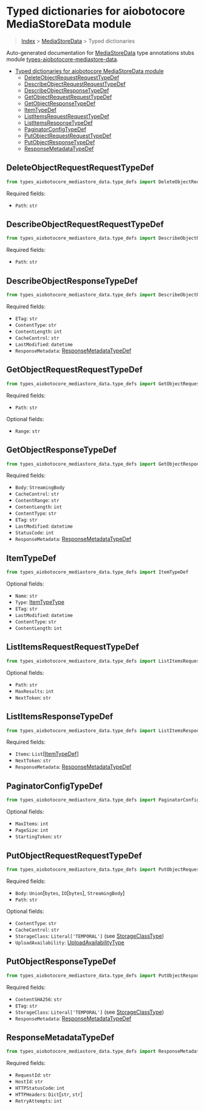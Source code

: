 <a id="typed-dictionaries-for-aiobotocore-mediastoredata-module"></a>

# Typed dictionaries for aiobotocore MediaStoreData module

> [Index](..) > [MediaStoreData](.) > Typed dictionaries

Auto-generated documentation for
[MediaStoreData](https://boto3.amazonaws.com/v1/documentation/api/latest/reference/services/mediastore-data.html#MediaStoreData)
type annotations stubs module
[types-aiobotocore-mediastore-data](https://pypi.org/project/types-aiobotocore-mediastore-data/).

- [Typed dictionaries for aiobotocore MediaStoreData module](#typed-dictionaries-for-aiobotocore-mediastoredata-module)
  - [DeleteObjectRequestRequestTypeDef](#deleteobjectrequestrequesttypedef)
  - [DescribeObjectRequestRequestTypeDef](#describeobjectrequestrequesttypedef)
  - [DescribeObjectResponseTypeDef](#describeobjectresponsetypedef)
  - [GetObjectRequestRequestTypeDef](#getobjectrequestrequesttypedef)
  - [GetObjectResponseTypeDef](#getobjectresponsetypedef)
  - [ItemTypeDef](#itemtypedef)
  - [ListItemsRequestRequestTypeDef](#listitemsrequestrequesttypedef)
  - [ListItemsResponseTypeDef](#listitemsresponsetypedef)
  - [PaginatorConfigTypeDef](#paginatorconfigtypedef)
  - [PutObjectRequestRequestTypeDef](#putobjectrequestrequesttypedef)
  - [PutObjectResponseTypeDef](#putobjectresponsetypedef)
  - [ResponseMetadataTypeDef](#responsemetadatatypedef)

<a id="deleteobjectrequestrequesttypedef"></a>

## DeleteObjectRequestRequestTypeDef

```python
from types_aiobotocore_mediastore_data.type_defs import DeleteObjectRequestRequestTypeDef
```

Required fields:

- `Path`: `str`

<a id="describeobjectrequestrequesttypedef"></a>

## DescribeObjectRequestRequestTypeDef

```python
from types_aiobotocore_mediastore_data.type_defs import DescribeObjectRequestRequestTypeDef
```

Required fields:

- `Path`: `str`

<a id="describeobjectresponsetypedef"></a>

## DescribeObjectResponseTypeDef

```python
from types_aiobotocore_mediastore_data.type_defs import DescribeObjectResponseTypeDef
```

Required fields:

- `ETag`: `str`
- `ContentType`: `str`
- `ContentLength`: `int`
- `CacheControl`: `str`
- `LastModified`: `datetime`
- `ResponseMetadata`:
  [ResponseMetadataTypeDef](./type_defs.md#responsemetadatatypedef)

<a id="getobjectrequestrequesttypedef"></a>

## GetObjectRequestRequestTypeDef

```python
from types_aiobotocore_mediastore_data.type_defs import GetObjectRequestRequestTypeDef
```

Required fields:

- `Path`: `str`

Optional fields:

- `Range`: `str`

<a id="getobjectresponsetypedef"></a>

## GetObjectResponseTypeDef

```python
from types_aiobotocore_mediastore_data.type_defs import GetObjectResponseTypeDef
```

Required fields:

- `Body`: `StreamingBody`
- `CacheControl`: `str`
- `ContentRange`: `str`
- `ContentLength`: `int`
- `ContentType`: `str`
- `ETag`: `str`
- `LastModified`: `datetime`
- `StatusCode`: `int`
- `ResponseMetadata`:
  [ResponseMetadataTypeDef](./type_defs.md#responsemetadatatypedef)

<a id="itemtypedef"></a>

## ItemTypeDef

```python
from types_aiobotocore_mediastore_data.type_defs import ItemTypeDef
```

Optional fields:

- `Name`: `str`
- `Type`: [ItemTypeType](./literals.md#itemtypetype)
- `ETag`: `str`
- `LastModified`: `datetime`
- `ContentType`: `str`
- `ContentLength`: `int`

<a id="listitemsrequestrequesttypedef"></a>

## ListItemsRequestRequestTypeDef

```python
from types_aiobotocore_mediastore_data.type_defs import ListItemsRequestRequestTypeDef
```

Optional fields:

- `Path`: `str`
- `MaxResults`: `int`
- `NextToken`: `str`

<a id="listitemsresponsetypedef"></a>

## ListItemsResponseTypeDef

```python
from types_aiobotocore_mediastore_data.type_defs import ListItemsResponseTypeDef
```

Required fields:

- `Items`: `List`\[[ItemTypeDef](./type_defs.md#itemtypedef)\]
- `NextToken`: `str`
- `ResponseMetadata`:
  [ResponseMetadataTypeDef](./type_defs.md#responsemetadatatypedef)

<a id="paginatorconfigtypedef"></a>

## PaginatorConfigTypeDef

```python
from types_aiobotocore_mediastore_data.type_defs import PaginatorConfigTypeDef
```

Optional fields:

- `MaxItems`: `int`
- `PageSize`: `int`
- `StartingToken`: `str`

<a id="putobjectrequestrequesttypedef"></a>

## PutObjectRequestRequestTypeDef

```python
from types_aiobotocore_mediastore_data.type_defs import PutObjectRequestRequestTypeDef
```

Required fields:

- `Body`: `Union`\[`bytes`, `IO`\[`bytes`\], `StreamingBody`\]
- `Path`: `str`

Optional fields:

- `ContentType`: `str`
- `CacheControl`: `str`
- `StorageClass`: `Literal['TEMPORAL']` (see
  [StorageClassType](./literals.md#storageclasstype))
- `UploadAvailability`:
  [UploadAvailabilityType](./literals.md#uploadavailabilitytype)

<a id="putobjectresponsetypedef"></a>

## PutObjectResponseTypeDef

```python
from types_aiobotocore_mediastore_data.type_defs import PutObjectResponseTypeDef
```

Required fields:

- `ContentSHA256`: `str`
- `ETag`: `str`
- `StorageClass`: `Literal['TEMPORAL']` (see
  [StorageClassType](./literals.md#storageclasstype))
- `ResponseMetadata`:
  [ResponseMetadataTypeDef](./type_defs.md#responsemetadatatypedef)

<a id="responsemetadatatypedef"></a>

## ResponseMetadataTypeDef

```python
from types_aiobotocore_mediastore_data.type_defs import ResponseMetadataTypeDef
```

Required fields:

- `RequestId`: `str`
- `HostId`: `str`
- `HTTPStatusCode`: `int`
- `HTTPHeaders`: `Dict`\[`str`, `str`\]
- `RetryAttempts`: `int`
